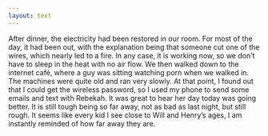 ```yaml
---
layout: text
---
```


After dinner, the electricity had been restored in our room. For most of the day, it had been out, with the explanation being that someone cut one of the wires, which nearly led to a fire. In any case, it is working now, so we don’t have to sleep in the heat with no air flow. We then walked down to the internet café, where a guy was sitting watching porn when we walked in. The machines were quite old and ran very slowly. At that point, I found out that I could get the wireless password, so I used my phone to send some emails and text with Rebekah. It was great to hear her day today was going better. It is still tough being so far away, not as bad as last night, but still rough. It seems like every kid I see close to Will and Henry’s ages, I am instantly reminded of how far away they are.